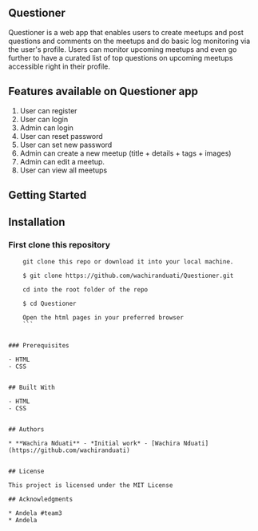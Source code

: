 ## Questioner

Questioner is a web app that enables users to create meetups and post questions and comments on the meetups and do basic log monitoring via the user's profile. Users can monitor upcoming meetups and even go further to have a curated list of top questions on upcoming meetups accessible right in their profile.
## Features available on Questioner app
 1. User can register
 2. User can login
 3. Admin can login
 4. User can reset password
 5. User can set new password
 6. Admin can create a new meetup (title + details + tags + images)
 7. Admin can edit a meetup.
 8. User can view all meetups


## Getting Started

## Installation
### First clone this repository
```
    git clone this repo or download it into your local machine.

    $ git clone https://github.com/wachiranduati/Questioner.git

    cd into the root folder of the repo

    $ cd Questioner

    Open the html pages in your preferred browser
    ```


### Prerequisites

- HTML
- CSS


## Built With

- HTML
- CSS


## Authors

* **Wachira Nduati** - *Initial work* - [Wachira Nduati](https://github.com/wachiranduati)


## License

This project is licensed under the MIT License

## Acknowledgments

* Andela #team3
* Andela

